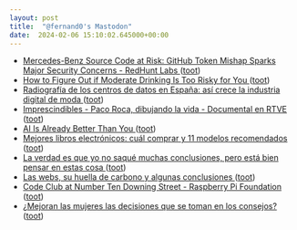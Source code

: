 ```yaml
---
layout: post
title:  "@fernand0's Mastodon"
date:  2024-02-06 15:10:02.645000+00:00
---
```

*  [Mercedes-Benz Source Code at Risk: GitHub Token Mishap Sparks Major Security Concerns - RedHunt Labs ](https://redhuntlabs.com/blog/mercedes-benz-source-code-at-risk-github-token-mishap-sparks-major-security-concerns) ([toot](https://mastodon.social/@fernand0/111885169625953246))
*  [How to Figure Out if Moderate Drinking Is Too Risky for You ](https://www.scientificamerican.com/article/how-to-figure-out-if-moderate-drinking-is-too-risky-for-you) ([toot](https://mastodon.social/@fernand0/111885087685475081))
*  [Radiografía de los centros de datos en España: así crece la industria digital de moda ](https://www.elespanol.com/invertia/disruptores-innovadores/innovadores/tecnologicas/20240129/radiografia-centros-datos-espana-crece-industria-digital-moda/827917420_0.htm) ([toot](https://mastodon.social/@fernand0/111885086785063399))
*  [Imprescindibles - Paco Roca, dibujando la vida - Documental en RTVE ](https://www.rtve.es/play/videos/imprescindibles/paco-roca-dibujando-vida/15926587) ([toot](https://mastodon.social/@fernand0/111884862515596812))
*  [AI Is Already Better Than You  ](https://cohost.org/mtrc/post/4279028-ai-is-already-better) ([toot](https://mastodon.social/@fernand0/111884751558904076))
*  [Mejores libros electrónicos: cuál comprar y 11 modelos recomendados ](https://www.xataka.com/seleccion/que-libro-electronico-comprar-guia-compra-ebook-recomendaciones-11-modelos-destacado) ([toot](https://mastodon.social/@fernand0/111884623615367640))
*  [La verdad es que yo no saqué muchas conclusiones, pero está bien pensar  en estas cosa ](https://mastodon.social/@fernand0/111884601829884866) ([toot](https://mastodon.social/@fernand0/111884601829884866))
*  [Las webs, su huella de carbono y algunas conclusiones ](https://thecheis.com/2024/01/28/webs-huella-carbono-conclusiones) ([toot](https://mastodon.social/@fernand0/111884470058467835))
*  [Code Club at Number Ten Downing Street - Raspberry Pi Foundation ](https://www.raspberrypi.org/blog/code-club-number-ten-downing-street) ([toot](https://mastodon.social/@fernand0/111884385960932312))
*  [¿Mejoran las mujeres las decisiones que se toman en los consejos? ](https://cumpetere.blogspot.com/2024/01/mejoran-las-mujeres-las-decisiones-que.htm) ([toot](https://mastodon.social/@fernand0/111884263586962260))
